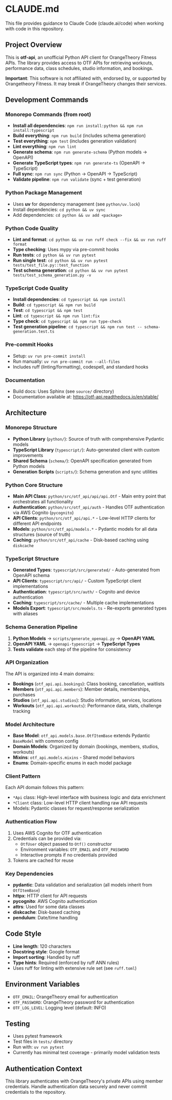 # CLAUDE.md

This file provides guidance to Claude Code (claude.ai/code) when working with code in this repository.

## Project Overview

This is **otf-api**, an unofficial Python API client for OrangeTheory Fitness APIs. The library provides access to OTF APIs for retrieving workouts, performance data, class schedules, studio information, and bookings.

**Important**: This software is not affiliated with, endorsed by, or supported by Orangetheory Fitness. It may break if OrangeTheory changes their services.

## Development Commands

### Monorepo Commands (from root)
- **Install all dependencies**: `npm run install:python && npm run install:typescript`
- **Build everything**: `npm run build` (includes schema generation)
- **Test everything**: `npm test` (includes generation validation)
- **Lint everything**: `npm run lint`
- **Generate schema**: `npm run generate-schema` (Python models → OpenAPI)
- **Generate TypeScript types**: `npm run generate-ts` (OpenAPI → TypeScript)
- **Full sync**: `npm run sync` (Python → OpenAPI → TypeScript)
- **Validate pipeline**: `npm run validate` (sync + test generation)

### Python Package Management
- Uses **uv** for dependency management (see `python/uv.lock`)
- Install dependencies: `cd python && uv sync`
- Add dependencies: `cd python && uv add <package>`

### Python Code Quality
- **Lint and format**: `cd python && uv run ruff check --fix && uv run ruff format`
- **Type checking**: Uses mypy via pre-commit hooks
- **Run tests**: `cd python && uv run pytest`
- **Run single test**: `cd python && uv run pytest tests/test_file.py::test_function`
- **Test schema generation**: `cd python && uv run pytest tests/test_schema_generation.py -v`

### TypeScript Code Quality
- **Install dependencies**: `cd typescript && npm install`
- **Build**: `cd typescript && npm run build`
- **Test**: `cd typescript && npm test`
- **Lint**: `cd typescript && npm run lint:fix`
- **Type check**: `cd typescript && npm run type-check`
- **Test generation pipeline**: `cd typescript && npm run test -- schema-generation.test.ts`

### Pre-commit Hooks
- Setup: `uv run pre-commit install`
- Run manually: `uv run pre-commit run --all-files`
- Includes ruff (linting/formatting), codespell, and standard hooks

### Documentation
- Build docs: Uses Sphinx (see `source/` directory)
- Documentation available at: https://otf-api.readthedocs.io/en/stable/

## Architecture

### Monorepo Structure
- **Python Library** (`python/`): Source of truth with comprehensive Pydantic models
- **TypeScript Library** (`typescript/`): Auto-generated client with custom improvements  
- **Shared Schema** (`schema/`): OpenAPI specification generated from Python models
- **Generation Scripts** (`scripts/`): Schema generation and sync utilities

### Python Core Structure  
- **Main API Class**: `python/src/otf_api/api/api.Otf` - Main entry point that orchestrates all functionality
- **Authentication**: `python/src/otf_api/auth` - Handles OTF authentication via AWS Cognito (`pycognito`)
- **API Clients**: `python/src/otf_api/api.*` - Low-level HTTP clients for different API endpoints
- **Models**: `python/src/otf_api/models.*` - Pydantic models for all data structures (source of truth)
- **Caching**: `python/src/otf_api/cache` - Disk-based caching using `diskcache`

### TypeScript Structure
- **Generated Types**: `typescript/src/generated/` - Auto-generated from OpenAPI schema
- **API Clients**: `typescript/src/api/` - Custom TypeScript client implementations
- **Authentication**: `typescript/src/auth/` - Cognito and device authentication
- **Caching**: `typescript/src/cache/` - Multiple cache implementations
- **Models Export**: `typescript/src/models.ts` - Re-exports generated types with aliases

### Schema Generation Pipeline
1. **Python Models** → `scripts/generate_openapi.py` → **OpenAPI YAML**
2. **OpenAPI YAML** → `openapi-typescript` → **TypeScript Types**
3. **Tests validate** each step of the pipeline for consistency

### API Organization
The API is organized into 4 main domains:
- **Bookings** (`otf_api.api.bookings`): Class booking, cancellation, waitlists
- **Members** (`otf_api.api.members`): Member details, memberships, purchases  
- **Studios** (`otf_api.api.studios`): Studio information, services, locations
- **Workouts** (`otf_api.api.workouts`): Performance data, stats, challenge tracking

### Model Architecture
- **Base Model**: `otf_api.models.base.OtfItemBase` extends Pydantic `BaseModel` with common config
- **Domain Models**: Organized by domain (bookings, members, studios, workouts)
- **Mixins**: `otf_api.models.mixins` - Shared model behaviors
- **Enums**: Domain-specific enums in each model package

### Client Pattern
Each API domain follows this pattern:
- `*Api` class: High-level interface with business logic and data enrichment
- `*Client` class: Low-level HTTP client handling raw API requests
- Models: Pydantic classes for request/response serialization

### Authentication Flow
1. Uses AWS Cognito for OTF authentication
2. Credentials can be provided via:
   - `OtfUser` object passed to `Otf()` constructor
   - Environment variables: `OTF_EMAIL` and `OTF_PASSWORD`
   - Interactive prompts if no credentials provided
3. Tokens are cached for reuse

### Key Dependencies
- **pydantic**: Data validation and serialization (all models inherit from `OtfItemBase`)
- **httpx**: HTTP client for API requests
- **pycognito**: AWS Cognito authentication
- **attrs**: Used for some data classes
- **diskcache**: Disk-based caching
- **pendulum**: Date/time handling

## Code Style
- **Line length**: 120 characters
- **Docstring style**: Google format
- **Import sorting**: Handled by ruff
- **Type hints**: Required (enforced by ruff ANN rules)
- Uses ruff for linting with extensive rule set (see `ruff.toml`)

## Environment Variables
- `OTF_EMAIL`: OrangeTheory email for authentication
- `OTF_PASSWORD`: OrangeTheory password for authentication  
- `OTF_LOG_LEVEL`: Logging level (default: INFO)

## Testing
- Uses pytest framework
- Test files in `tests/` directory
- Run with: `uv run pytest`
- Currently has minimal test coverage - primarily model validation tests

## Authentication Context
This library authenticates with OrangeTheory's private APIs using member credentials. Handle authentication data securely and never commit credentials to the repository.